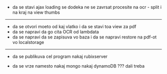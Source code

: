 
- da se stavi ajax loading se dodeka ne se zavrsat procesite
na ocr - split i na kraj na view thumbs



________________________________________________________________________________________
- da se otvori moeto od kaj vlatko i da se stavi toa view za pdf
- da se napravi da go cita OCR od lambdata 
- da se napravi da se zapisuva vo baza i da se napravi restore na pdf-ot vo localstorage
________________________________________________________________________________________

- da se publikuva cel program nakaj rubixserver


- da se vrze namesto nakaj mongo nakaj dynamoDB ??? dali treba 